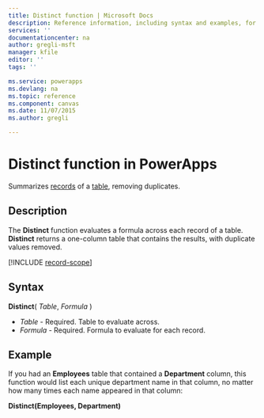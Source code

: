 ```yaml
---
title: Distinct function | Microsoft Docs
description: Reference information, including syntax and examples, for the Distinct function in PowerApps
services: ''
documentationcenter: na
author: gregli-msft
manager: kfile
editor: ''
tags: ''

ms.service: powerapps
ms.devlang: na
ms.topic: reference
ms.component: canvas
ms.date: 11/07/2015
ms.author: gregli

---
```

# Distinct function in PowerApps
Summarizes [records](../working-with-tables.md#records) of a [table](../working-with-tables.md), removing duplicates.

## Description
The **Distinct** function evaluates a formula across each record of a table. **Distinct** returns a one-column table that contains the results, with duplicate values removed.  

[!INCLUDE [record-scope](../../../includes/record-scope.md)]

## Syntax
**Distinct**( *Table*, *Formula* )

* *Table* - Required.  Table to evaluate across.
* *Formula* - Required.  Formula to evaluate for each record.

## Example
If you had an **Employees** table that contained a **Department** column, this function would list each unique department name in that column, no matter how many times each name appeared in that column:

**Distinct(Employees, Department)**

